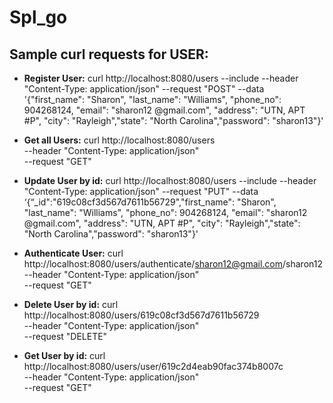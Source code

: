 # Spl_go

## **Sample curl requests for USER:**

- **Register User:**
  curl http://localhost:8080/users --include --header "Content-Type: application/json" --request "POST" --data '{"first_name": "Sharon", "last_name": "Williams", "phone_no": 904268124, "email": "sharon12 @gmail.com", "address": "UTN, APT #P", "city": "Rayleigh","state": "North Carolina","password": "sharon13"}'

- **Get all Users:**
  curl http://localhost:8080/users \
    --header "Content-Type: application/json" \
    --request "GET"

- **Update User by id:**
  curl http://localhost:8080/users --include --header "Content-Type: application/json" --request "PUT" --data ‘{“_id":"619c08cf3d567d7611b56729","first_name": "Sharon", "last_name": "Williams", "phone_no": 904268124, "email": "sharon12 @gmail.com", "address": "UTN, APT #P", "city": "Rayleigh","state": "North Carolina","password": "sharon13"}'

- **Authenticate User:**
  curl http://localhost:8080/users/authenticate/sharon12@gmail.com/sharon12 \
    --header "Content-Type: application/json" \
    --request "GET"

- **Delete User by id:**
  curl http://localhost:8080/users/619c08cf3d567d7611b56729 \
    --header "Content-Type: application/json" \
    --request "DELETE"

- **Get User by id:**
  curl http://localhost:8080/users/user/619c2d4eab90fac374b8007c \
    --header "Content-Type: application/json" \
    --request "GET"
  
